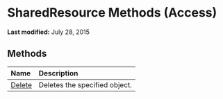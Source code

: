 
# SharedResource Methods (Access)

 **Last modified:** July 28, 2015


## Methods



|**Name**|**Description**|
|:-----|:-----|
| [Delete](788c661d-319e-a605-e756-66a8fae84bd4.md)|Deletes the specified object.|
